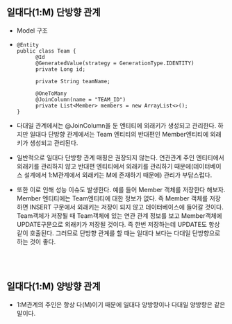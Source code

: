 ## 일대다(1:M) 단방향 관계

- Model 구조
- ```
  @Entity
  public class Team {
        @Id
        @GeneratedValue(strategy = GenerationType.IDENTITY)
        private Long id;

        private String teamName;

        @OneToMany
        @JoinColumn(name = "TEAM_ID")
        private List<Member> members = new ArrayList<>();
  }
  ```

- 다대일 관계에서는 @JoinColumn을 둔 엔티티에 외래키가 생성되고 관리한다. 하지만 일대다 단방향 관계에서는 Team 엔티티의 반대편인 Member엔티티에 외래키가 생성되고 관리된다.
- 일반적으로 일대다 단방향 관계 매핑은 권장되지 않는다. 연관관계 주인 엔티티에서 외래키를 관리하지 않고 반대편 엔티티에서 외래키를 관리하기 때문에(데이터베이스 설계에서 1:M관계에서 외래키는 M에 존재하기 때문에) 관리가 부담스럽다.
- 또한 이로 인해 성능 이슈도 발생한다. 예를 들어 Member 객체를 저장한다 해보자.  
  Member 엔티티에는 Team엔티티에 대한 정보가 없다. 즉 Member 객체를 저장하면 INSERT 구문에서 외래키는 저장이 되지 않고 데이터베이스에 들어갈 것이다. Team객체가 저장될 때 Team객체에 있는 연관 관계 정보를 보고 Member객체에 UPDATE구문으로 외래키가 저장될 것이다. 즉 한번 저장하는데 UPDATE도 항상 같이 호출된다. 그러므로 단방향 관계를 할 때는 일대다 보다는 다대일 단방향으로 하는 것이 좋다.

<br><br/>

## 일대다(1:M) 양방향 관계

- 1:M관계의 주인은 항상 다(M)이기 때문에 일대다 양방향이나 다대일 양방향은 같은 말이다.
